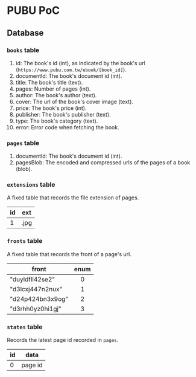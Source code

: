 # PUBU PoC

## Database

### `books` table
1. id: The book's id (int), as indicated by the book's url (`https://www.pubu.com.tw/ebook/[book_id]`). 
2. documentId: The book's document id (int).
3. title: The book's title (text).
4. pages: Number of pages (int).
5. author: The book's author (text).
6. cover: The url of the book's cover image (text).
7. price: The book's price (int).
8. publisher: The book's publisher (text).
9. type: The book's category (text).
10. error: Error code when fetching the book.

### `pages` table
1. documentId: The book's document id (int).
2. pagesBlob: The encoded and compressed urls of the pages of a book (blob).

### `extensions` table
A fixed table that records the file extension of pages.

| id | ext |
| -- | --- |
| 1 | .jpg |

### `fronts` table
A fixed table that records the front of a page's url.

| front | enum |
| ----- | :--: |
| "duyldfll42se2" | 0 |
| "d3lcxj447n2nux" | 1 |
| "d24p424bn3x9og" | 2 |
| "d3rhh0yz0hi1gj" | 3 |

### `states` table
Records the latest page id recorded in `pages`.

| id | data |
| -- | ---- |
| 0  | page id |
